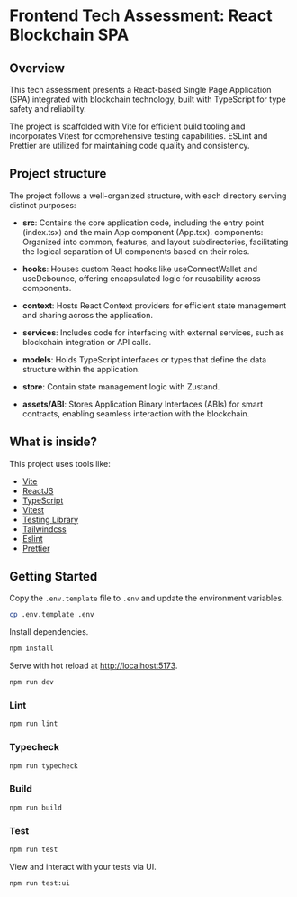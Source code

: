 # Frontend Tech Assessment: React Blockchain SPA

## Overview

This tech assessment presents a React-based Single Page Application (SPA) integrated with blockchain technology, built with TypeScript for type safety and reliability.

The project is scaffolded with Vite for efficient build tooling and incorporates Vitest for comprehensive testing capabilities. ESLint and Prettier are utilized for maintaining code quality and consistency.

## Project structure

The project follows a well-organized structure, with each directory serving distinct purposes:

- **src**: Contains the core application code, including the entry point (index.tsx) and the main App component (App.tsx).
  components: Organized into common, features, and layout subdirectories, facilitating the logical separation of UI components based on their roles.

- **hooks**: Houses custom React hooks like useConnectWallet and useDebounce, offering encapsulated logic for reusability across components.

- **context**: Hosts React Context providers for efficient state management and sharing across the application.

- **services**: Includes code for interfacing with external services, such as blockchain integration or API calls.

- **models**: Holds TypeScript interfaces or types that define the data structure within the application.

- **store**: Contain state management logic with Zustand.

- **assets/ABI**: Stores Application Binary Interfaces (ABIs) for smart contracts, enabling seamless interaction with the blockchain.

## What is inside?

This project uses tools like:

- [Vite](https://vitejs.dev)
- [ReactJS](https://reactjs.org)
- [TypeScript](https://www.typescriptlang.org)
- [Vitest](https://vitest.dev)
- [Testing Library](https://testing-library.com)
- [Tailwindcss](https://tailwindcss.com)
- [Eslint](https://eslint.org)
- [Prettier](https://prettier.io)

## Getting Started

Copy the `.env.template` file to `.env` and update the environment variables.

```bash
cp .env.template .env
```

Install dependencies.

```bash
npm install
```

Serve with hot reload at <http://localhost:5173>.

```bash
npm run dev
```

### Lint

```bash
npm run lint
```

### Typecheck

```bash
npm run typecheck
```

### Build

```bash
npm run build
```

### Test

```bash
npm run test
```

View and interact with your tests via UI.

```bash
npm run test:ui
```
